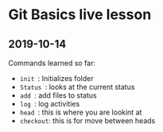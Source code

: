 # Git Basics live lesson
## 2019-10-14
Commands learned so far:
- `init `: Initializes folder
- `Status `: looks at the current status
- `add `: add files to status
- `log `: log activities
- `head `: this is where you are lookint at
- ` checkout `: this is for move between heads

